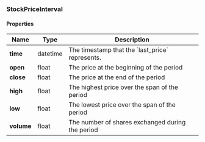 

[//]: # (CLASS:StockPriceInterval)

[//]: # (KIND:object)

### StockPriceInterval

#### Properties

[//]: # (START_DEFINITION)

Name | Type | Description
------------ | ------------- | -------------
**time** | datetime | The timestamp that the &#x60;last_price&#x60; represents. &nbsp;
**open** | float | The price at the beginning of the period &nbsp;
**close** | float | The price at the end of the period &nbsp;
**high** | float | The highest price over the span of the period &nbsp;
**low** | float | The lowest price over the span of the period &nbsp;
**volume** | float | The number of shares exchanged during the period &nbsp;

[//]: # (END_DEFINITION)



